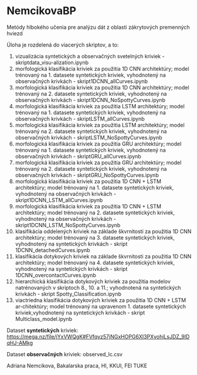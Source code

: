 # NemcikovaBP
Metódy hlbokého učenia pre analýzu dát z oblasti zákrytových premenných hviezd

Úloha je rozdelená do viacerých skriptov, a to:
  1. vizualizácia syntetických a observačných svetelných kriviek - skriptdata_visu-alization.ipynb
  2. morfologická klasifikácia kriviek za použitia 1D CNN architektúry; model trénovaný na 1. datasete syntetických kriviek, vyhodnotený na observačných krivkách -     skript1DCNN_allCurves.ipynb
  3. morfologická klasifikácia kriviek za použitia 1D CNN architektúry; model trénovaný na 2. datasete syntetických kriviek, vyhodnotený na observačných krivkách - skript1DCNN_NoSpottyCurves.ipynb
  4. morfologická klasifikácia kriviek za použitia LSTM architektúry; model trénovaný na 1. datasete syntetických kriviek, vyhodnotený na observačných krivkách - skriptLSTM_allCurves.ipynb
  5. morfologická klasifikácia kriviek za použitia LSTM architektúry; model trénovaný na 2. datasete syntetických kriviek, vyhodnotený na observačných krivkách - skriptLSTM_NoSpottyCurves.ipynb
  6. morfologická klasifikácia kriviek za použitia GRU architektúry; model trénovaný na 1. datasete syntetických kriviek, vyhodnotený na observačných krivkách - skriptGRU_allCurves.ipynb
  7. morfologická klasifikácia kriviek za použitia GRU architektúry; model trénovaný na 2. datasete syntetických kriviek, vyhodnotený na observačných krivkách - skriptGRU_NoSpottyCurves.ipynb
  8. morfologická klasifikácia kriviek za použitia 1D CNN + LSTM architektúry; model trénovaný na 1. datasete syntetických kriviek, vyhodnotený na observačných krivkách - skript1DCNN_LSTM_allCurves.ipynb
  9. morfologická klasifikácia kriviek za použitia 1D CNN + LSTM architektúry; model trénovaný na 2. datasete syntetických kriviek, vyhodnotený na observačných krivkách - skript1DCNN_LSTM_NoSpottyCurves.ipynb
  10. klasifikácia oddelených kriviek na základe škvrnitosti za použitia 1D CNN architektúry; model trénovaný na 3. datasete syntetických kriviek, vyhodnotený na syntetických krivkách - skript 1DCNN_detachedCurves.ipynb
  11. klasifikácia dotykových kriviek na základe škvrnitosti za použitia 1D CNN architektúry; model trénovaný na 4. datasete syntetických kriviek, vyhodnotený na syntetických krivkách - skript 1DCNN_overcontactCurves.ipynb
  12. hierarchická klasifikácia dotykových kriviek za použitia modelov natrénovaných v skriptoch 8., 10. a 11.; vyhodnotená na syntetických krivkách - skript Spotty_Classification.ipynb
  13. viactriedna klasifikácia dotykových kriviek za použitia 1D CNN + LSTM ar-chitektúry; model trénovaný na upravenom 1. datasete syntetických kriviek,vyhodnotený na syntetických krivkách - skript Multiclass_model.ipynb

Dataset **syntetických** kriviek: https://mega.nz/file/jYxVWQgK#FVfqyz57jNGxHOPG6XI3PXyohjLsJDZ_9lDqHJ-AMkg

Dataset **observačných** kriviek: observed_lc.csv

Adriana Nemcikova, Bakalarska praca, HI, KKUI, FEI TUKE
